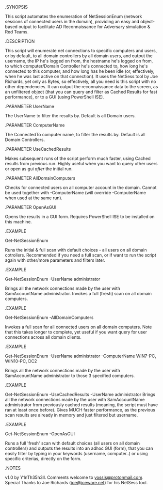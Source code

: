 .SYNOPSIS

This script automates the enumeration of NetSessionEnum (network sessions of connected users in the domain), providing an easy and object-based output to facilitate AD Reconnaissance for Adversary simulation & Red Teams.

.DESCRIPTION

This script will enumerate net connections to specific computers and users, or by default, to all domain controllers by all domain users, and output the username, the IP he's logged on from, the hostname he's logged on from, to which computer/Domain Controller he's connected to, how long he's connected to this computer, and how long has he been idle (or, effectively, when he was last active on that connection).
It uses the NetSess tool by Joe Richards, yet only as Bytes, so effectively, all you need is this script with no other dependencies. It can output the reconnaissance data to the screen, as an unfiltered object (that you can query and filter as Cached Results for fast performance), or to a GUI (using PowerShell ISE).

.PARAMETER UserName

The UserName to filter the results by. Default is all Domain users.

.PARAMETER ComputerName

The ConnectedTo computer name, to filter the results by. Default is all Domain Controllers.

.PARAMETER UseCachedResults

Makes subsequent runs of the script perform much faster, using Cached results from previous run.
Highly useful when you want to query other users or open as gui *after* the initial run.

.PARAMETER AllDomainComputers

Checks for connected users on all computer account in the domain. Cannot be used together with -ComputerName (will override -ComputerName when used at the same run).

.PARAMETER OpenAsGUI

Opens the results in a GUI form. Requires PowerShell ISE to be installed on this machine.

.EXAMPLE

Get-NetSessionEnum

Runs the initial & full scan with default choices - all users on all domain cotrollers. Recommended if you need a full scan, or if want to run the script again with other/more parameters and filters later.

.EXAMPLE

Get-NetSessionEnum -UserName administrator

Brings all the network connections made by the user with SamAccountName administrator. Invokes a full (fresh) scan on all domain computers.

.EXAMPLE

Get-NetSessionEnum -AllDomainComputers

Invokes a full scan for all connected users on all domain computers. Note that this takes longer to complete, yet useful if you want query for user connections across all domain clients.

.EXAMPLE

Get-NetSessionEnum -UserName administrator -ComputerName WIN7-PC, WIN10-PC, DC2

Brings all the network connections made by the user with SamAccountName administrator to those 3 specified computers.

.EXAMPLE

Get-NetSessionEnum -UseCachedResults -UserName administrator
Brings all the network connections made by the user with SamAccountName administrator from previously cached results (meaning, the script must have ran at least once before). Gives MUCH faster performance, as the previous scan results are already in memory and just filtered but username.

.EXAMPLE

Get-NetSessionEnum -OpenAsGUI

Runs a full 'fresh' scan with default choices (all users on all domain controllers) and outputs the results into an adhoc GUI (form), that you can easily filter by typing in your keywords (username, computer..) or using specific criterias, directly on the form.

.NOTES

v1.0 by Y1nTh35h3ll. Comments welcome to yossis@protonmail.com. Special Thanks to Joe Richards (joe@joeware.net) for his NetSess tool.
